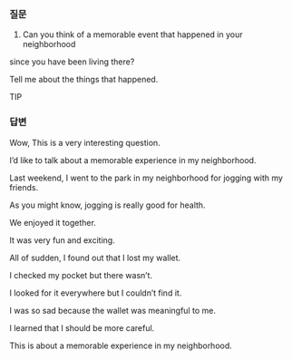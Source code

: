 ### 질문  
1. Can you think of a memorable event that happened in your neighborhood

since you have been living there?

Tell me about the things that happened.

 TIP 


### 답변

Wow, This is a very interesting question.

I’d like to talk about a memorable experience in my neighborhood.

Last weekend, I went to the park in my neighborhood for jogging with my friends.

As you might know, jogging is really good for health.

We enjoyed it together.

It was very fun and exciting.

All of sudden, I found out that I lost my wallet.

I checked my pocket but there wasn’t.

I looked for it everywhere but I couldn’t find it.

I was so sad because the wallet was meaningful to me.

I learned that I should be more careful.

This is about a memorable experience in my neighborhood.